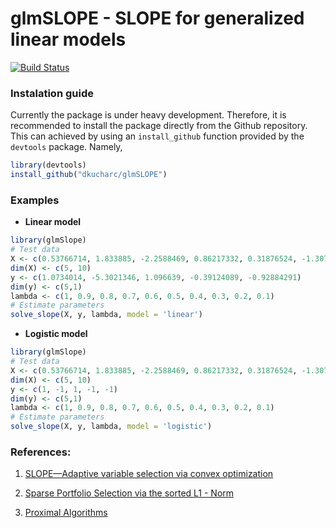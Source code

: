# glmSLOPE - SLOPE for generalized linear models

[![Build Status](https://travis-ci.com/dkucharc/glmSLOPE.svg?branch=master)](https://travis-ci.com/dkucharc/glmSLOPE)

### Instalation guide
Currently the package is under heavy development. Therefore, it is recommended to install the package directly from the Github repository. This can achieved by using an `install_github` function provided by the `devtools` package. Namely,
```R
library(devtools)
install_github("dkucharc/glmSLOPE")
```

### Examples
- **Linear model**
```R
library(glmSlope)
# Test data
X <- c(0.53766714, 1.833885, -2.2588469, 0.86217332, 0.31876524, -1.3076883, -0.43359202, 0.34262447, 3.5783969, 2.769437, -1.3498869, 3.0349235, 0.72540422, -0.063054873, 0.7147429, -0.20496606, -0.12414435, 1.4896976, 1.4090345, 1.4171924, 0.67149713, -1.2074869, 0.71723865, 1.6302353, 0.48889377, 1.034693, 0.72688513, -0.30344092, 0.29387147, -0.7872828, 0.88839563, -1.1470701, -1.0688705, -0.80949869, -2.9442842, 1.4383803, 0.32519054, -0.75492832, 1.3702985, -1.7115164, -0.10224245, -0.24144704, 0.31920674, 0.3128586, -0.86487992, -0.030051296, -0.16487902, 0.62770729, 1.0932657, 1.109273)
dim(X) <- c(5, 10)
y <- c(1.0734014, -5.3021346, 1.096639, -0.39124089, -0.92884291)
dim(y) <- c(5,1)
lambda <- c(1, 0.9, 0.8, 0.7, 0.6, 0.5, 0.4, 0.3, 0.2, 0.1)
# Estimate parameters
solve_slope(X, y, lambda, model = 'linear')
```

- **Logistic model**
```R
library(glmSlope)
# Test data
X <- c(0.53766714, 1.833885, -2.2588469, 0.86217332, 0.31876524, -1.3076883, -0.43359202, 0.34262447, 3.5783969, 2.769437, -1.3498869, 3.0349235, 0.72540422, -0.063054873, 0.7147429, -0.20496606, -0.12414435, 1.4896976, 1.4090345, 1.4171924, 0.67149713, -1.2074869, 0.71723865, 1.6302353, 0.48889377, 1.034693, 0.72688513, -0.30344092, 0.29387147, -0.7872828, 0.88839563, -1.1470701, -1.0688705, -0.80949869, -2.9442842, 1.4383803, 0.32519054, -0.75492832, 1.3702985, -1.7115164, -0.10224245, -0.24144704, 0.31920674, 0.3128586, -0.86487992, -0.030051296, -0.16487902, 0.62770729, 1.0932657, 1.109273)
dim(X) <- c(5, 10)
y <- c(1, -1, 1, -1, -1)
dim(y) <- c(5,1)
lambda <- c(1, 0.9, 0.8, 0.7, 0.6, 0.5, 0.4, 0.3, 0.2, 0.1)
# Estimate parameters
solve_slope(X, y, lambda, model = 'logistic')
```

### References:
1. [SLOPE—Adaptive variable selection via convex optimization](https://projecteuclid.org/download/pdfview_1/euclid.aoas/1446488733)

2. [Sparse Portfolio Selection via the sorted L1 - Norm](https://papers.ssrn.com/sol3/papers.cfm?abstract_id=3048879&download=yes)

3. [Proximal Algorithms](https://web.stanford.edu/~boyd/papers/pdf/prox_algs.pdf)
